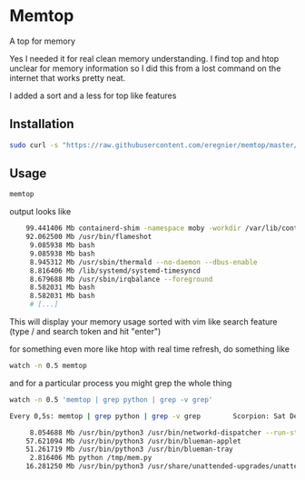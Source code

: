 # Memtop

A top for memory

Yes I needed it for real clean memory understanding. I find top and htop unclear for memory information so I did this from a lost command on the internet that works pretty neat.

I added a sort and a less for top like features

## Installation

```bash
sudo curl -s "https://raw.githubusercontent.com/eregnier/memtop/master/memtop" -o /usr/local/bin/memtop && sudo chmod +x /usr/local/bin/memtop && echo -e '\e[32m[OK]\e[0m memtop installed' || echo -e '\e[31m[KO]\e[0m memtop install error'
```

## Usage

```bash
memtop
```

output looks like

```bash
    99.441406 Mb containerd-shim -namespace moby -workdir /var/lib/containerd/io.containerd.runtime.v1.linux/moby/d70e7571dabe619b3556e1cbf537732027ddbf486aeea07b673975a7effb9f05 -address /run/containerd/containerd.sock -containerd-binary /usr/bin/containerd -runtime-root /var/run/docker/runtime-runc
    92.062500 Mb /usr/bin/flameshot
     9.085938 Mb bash
     9.085938 Mb bash
     8.945312 Mb /usr/sbin/thermald --no-daemon --dbus-enable
     8.816406 Mb /lib/systemd/systemd-timesyncd
     8.679688 Mb /usr/sbin/irqbalance --foreground
     8.582031 Mb bash
     8.582031 Mb bash
     # [...]
```

This will display your memory usage sorted with vim like search feature (type / and search token and hit "enter")

for something even more like htop with real time refresh, do something like

```bash
watch -n 0.5 memtop
```

and for a particular process you might grep the whole thing

```bash
watch -n 0.5 'memtop | grep python | grep -v grep'
```

```bash
Every 0,5s: memtop | grep python | grep -v grep        Scorpion: Sat Dec 12 15:14:36 2020

     8.054688 Mb /usr/bin/python3 /usr/bin/networkd-dispatcher --run-startup-triggers
    57.621094 Mb /usr/bin/python3 /usr/bin/blueman-applet
    51.261719 Mb /usr/bin/python3 /usr/bin/blueman-tray
     2.816406 Mb python /tmp/mem.py
    16.281250 Mb /usr/bin/python3 /usr/share/unattended-upgrades/unattended-upgrade-shutdown --wait-for-signal
```
